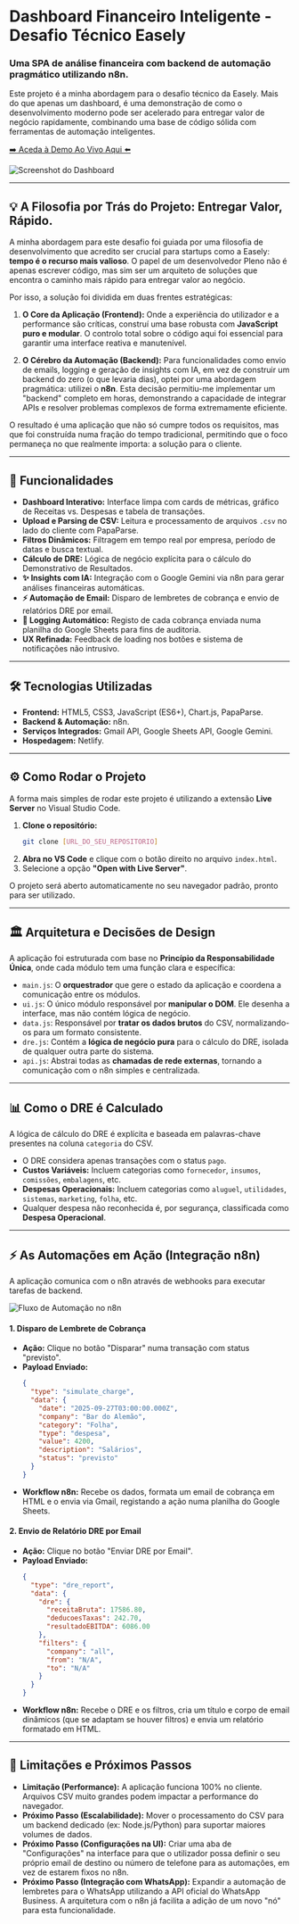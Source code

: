 # Dashboard Financeiro Inteligente - Desafio Técnico Easely

### Uma SPA de análise financeira com backend de automação pragmático utilizando n8n.

Este projeto é a minha abordagem para o desafio técnico da Easely. Mais do que apenas um dashboard, é uma demonstração de como o desenvolvimento moderno pode ser acelerado para entregar valor de negócio rapidamente, combinando uma base de código sólida com ferramentas de automação inteligentes.

[➡️ Aceda à Demo Ao Vivo Aqui ⬅️](https://easely.netlify.app/)

![Screenshot do Dashboard](./assets/image_26223e.PNG)



---

## 💡 A Filosofia por Trás do Projeto: Entregar Valor, Rápido.

A minha abordagem para este desafio foi guiada por uma filosofia de desenvolvimento que acredito ser crucial para startups como a Easely: **tempo é o recurso mais valioso**. O papel de um desenvolvedor Pleno não é apenas escrever código, mas sim ser um arquiteto de soluções que encontra o caminho mais rápido para entregar valor ao negócio.

Por isso, a solução foi dividida em duas frentes estratégicas:

1.  **O Core da Aplicação (Frontend):** Onde a experiência do utilizador e a performance são críticas, construí uma base robusta com **JavaScript puro e modular**. O controlo total sobre o código aqui foi essencial para garantir uma interface reativa e manutenível.

2.  **O Cérebro da Automação (Backend):** Para funcionalidades como envio de emails, logging e geração de insights com IA, em vez de construir um backend do zero (o que levaria dias), optei por uma abordagem pragmática: utilizei o **n8n**. Esta decisão permitiu-me implementar um "backend" completo em horas, demonstrando a capacidade de integrar APIs e resolver problemas complexos de forma extremamente eficiente.

O resultado é uma aplicação que não só cumpre todos os requisitos, mas que foi construída numa fração do tempo tradicional, permitindo que o foco permaneça no que realmente importa: a solução para o cliente.

---

## 🚀 Funcionalidades

-   **Dashboard Interativo:** Interface limpa com cards de métricas, gráfico de Receitas vs. Despesas e tabela de transações.
-   **Upload e Parsing de CSV:** Leitura e processamento de arquivos `.csv` no lado do cliente com PapaParse.
-   **Filtros Dinâmicos:** Filtragem em tempo real por empresa, período de datas e busca textual.
-   **Cálculo de DRE:** Lógica de negócio explícita para o cálculo do Demonstrativo de Resultados.
-   **✨ Insights com IA:** Integração com o Google Gemini via n8n para gerar análises financeiras automáticas.
-   **⚡ Automação de Email:** Disparo de lembretes de cobrança e envio de relatórios DRE por email.
-   **📝 Logging Automático:** Registo de cada cobrança enviada numa planilha do Google Sheets para fins de auditoria.
-   **UX Refinada:** Feedback de loading nos botões e sistema de notificações não intrusivo.

---

## 🛠️ Tecnologias Utilizadas

-   **Frontend:** HTML5, CSS3, JavaScript (ES6+), Chart.js, PapaParse.
-   **Backend & Automação:** n8n.
-   **Serviços Integrados:** Gmail API, Google Sheets API, Google Gemini.
-   **Hospedagem:** Netlify.

---

## ⚙️ Como Rodar o Projeto

A forma mais simples de rodar este projeto é utilizando a extensão **Live Server** no Visual Studio Code.

1.  **Clone o repositório:**
    ```bash
    git clone [URL_DO_SEU_REPOSITORIO]
    ```
2.  **Abra no VS Code** e clique com o botão direito no arquivo `index.html`.
3.  Selecione a opção **"Open with Live Server"**.

O projeto será aberto automaticamente no seu navegador padrão, pronto para ser utilizado.

---

## 🏛️ Arquitetura e Decisões de Design

A aplicação foi estruturada com base no **Princípio da Responsabilidade Única**, onde cada módulo tem uma função clara e específica:

-   `main.js`: O **orquestrador** que gere o estado da aplicação e coordena a comunicação entre os módulos.
-   `ui.js`: O único módulo responsável por **manipular o DOM**. Ele desenha a interface, mas não contém lógica de negócio.
-   `data.js`: Responsável por **tratar os dados brutos** do CSV, normalizando-os para um formato consistente.
-   `dre.js`: Contém a **lógica de negócio pura** para o cálculo do DRE, isolada de qualquer outra parte do sistema.
-   `api.js`: Abstrai todas as **chamadas de rede externas**, tornando a comunicação com o n8n simples e centralizada.

---

## 📊 Como o DRE é Calculado

A lógica de cálculo do DRE é explícita e baseada em palavras-chave presentes na coluna `categoria` do CSV.

-   O DRE considera apenas transações com o status `pago`.
-   **Custos Variáveis:** Incluem categorias como `fornecedor`, `insumos`, `comissões`, `embalagens`, etc.
-   **Despesas Operacionais:** Incluem categorias como `aluguel`, `utilidades`, `sistemas`, `marketing`, `folha`, etc.
-   Qualquer despesa não reconhecida é, por segurança, classificada como **Despesa Operacional**.

---

## ⚡ As Automações em Ação (Integração n8n)

A aplicação comunica com o n8n através de webhooks para executar tarefas de backend.

![Fluxo de Automação no n8n](assets/image_7da6b5.png)

#### 1. Disparo de Lembrete de Cobrança

-   **Ação:** Clique no botão "Disparar" numa transação com status "previsto".
-   **Payload Enviado:**
    ```json
    {
      "type": "simulate_charge",
      "data": {
        "date": "2025-09-27T03:00:00.000Z",
        "company": "Bar do Alemão",
        "category": "Folha",
        "type": "despesa",
        "value": 4200,
        "description": "Salários",
        "status": "previsto"
      }
    }
    ```
-   **Workflow n8n:** Recebe os dados, formata um email de cobrança em HTML e o envia via Gmail, registando a ação numa planilha do Google Sheets.

#### 2. Envio de Relatório DRE por Email

-   **Ação:** Clique no botão "Enviar DRE por Email".
-   **Payload Enviado:**
    ```json
    {
      "type": "dre_report",
      "data": {
        "dre": {
          "receitaBruta": 17586.80,
          "deducoesTaxas": 242.70,
          "resultadoEBITDA": 6086.00
        },
        "filters": {
          "company": "all",
          "from": "N/A",
          "to": "N/A"
        }
      }
    }
    ```
-   **Workflow n8n:** Recebe o DRE e os filtros, cria um título e corpo de email dinâmicos (que se adaptam se houver filtros) e envia um relatório formatado em HTML.

---

## 🚧 Limitações e Próximos Passos

-   **Limitação (Performance):** A aplicação funciona 100% no cliente. Arquivos CSV muito grandes podem impactar a performance do navegador.
-   **Próximo Passo (Escalabilidade):** Mover o processamento do CSV para um backend dedicado (ex: Node.js/Python) para suportar maiores volumes de dados.
-   **Próximo Passo (Configurações na UI):** Criar uma aba de "Configurações" na interface para que o utilizador possa definir o seu próprio email de destino ou número de telefone para as automações, em vez de estarem fixos no n8n.
-   **Próximo Passo (Integração com WhatsApp):** Expandir a automação de lembretes para o WhatsApp utilizando a API oficial do WhatsApp Business. A arquitetura com o n8n já facilita a adição de um novo "nó" para esta funcionalidade.
